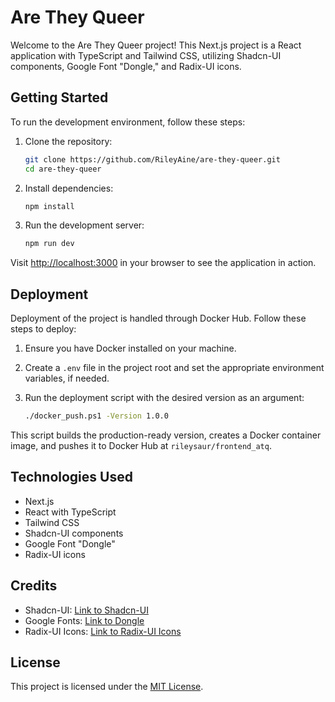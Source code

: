 # Are They Queer

Welcome to the Are They Queer project! This Next.js project is a React application with TypeScript and Tailwind CSS, utilizing Shadcn-UI components, Google Font "Dongle," and Radix-UI icons.

## Getting Started

To run the development environment, follow these steps:

1. Clone the repository:

   ```bash
   git clone https://github.com/RileyAine/are-they-queer.git
   cd are-they-queer
   ```

2. Install dependencies:

   ```bash
   npm install
   ```

3. Run the development server:
   ```bash
   npm run dev
   ```

Visit [http://localhost:3000](http://localhost:3000) in your browser to see the application in action.

## Deployment

Deployment of the project is handled through Docker Hub. Follow these steps to deploy:

1. Ensure you have Docker installed on your machine.

2. Create a `.env` file in the project root and set the appropriate environment variables, if needed.

3. Run the deployment script with the desired version as an argument:
   ```bash
   ./docker_push.ps1 -Version 1.0.0
   ```

This script builds the production-ready version, creates a Docker container image, and pushes it to Docker Hub at `rileysaur/frontend_atq`.

## Technologies Used

- Next.js
- React with TypeScript
- Tailwind CSS
- Shadcn-UI components
- Google Font "Dongle"
- Radix-UI icons

## Credits

- Shadcn-UI: [Link to Shadcn-UI](https://ui.shadcn.com/)
- Google Fonts: [Link to Dongle](https://fonts.google.com/specimen/Dongle)
- Radix-UI Icons: [Link to Radix-UI Icons](https://icons.radix-ui.com)

## License

This project is licensed under the [MIT License](LICENSE).
